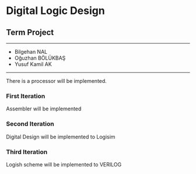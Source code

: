 # Digital Logic Design
## Term Project

------------
- Bilgehan NAL
- Oğuzhan BÖLÜKBAŞ
- Yusuf Kamil AK
------------
There is a processor will be implemented.


### First Iteration
Assembler will be implemented


### Second Iteration
Digital Design will be implemented to Logisim
### Third Iteration
Logish scheme will be implemented to VERILOG
